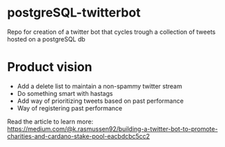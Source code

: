 # postgreSQL-twitterbot
Repo for creation of a twitter bot that cycles trough a collection of tweets hosted on a postgreSQL db


# Product vision
- Add a delete list to maintain a non-spammy twitter stream
- Do something smart with hastags
- Add way of prioritizing tweets based on past performance
- Way of registering past performance

Read the article to learn more:
https://medium.com/@k.rasmussen92/building-a-twitter-bot-to-promote-charities-and-cardano-stake-pool-eacbdcbc5cc2
